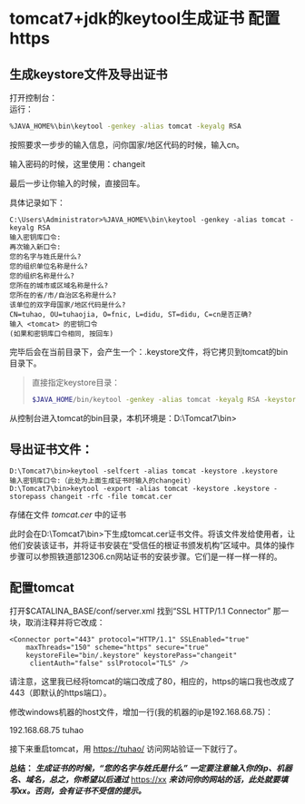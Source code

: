 # tomcat7+jdk的keytool生成证书 配置https

## 生成keystore文件及导出证书

打开控制台：  
运行：

```bash
%JAVA_HOME%\bin\keytool -genkey -alias tomcat -keyalg RSA
```

按照要求一步步的输入信息，问你国家/地区代码的时候，输入cn。

输入密码的时候，这里使用：changeit

最后一步让你输入的时候，直接回车。

具体记录如下：

```text
C:\Users\Administrator>%JAVA_HOME%\bin\keytool -genkey -alias tomcat -keyalg RSA
输入密钥库口令:
再次输入新口令:
您的名字与姓氏是什么?
您的组织单位名称是什么?
您的组织名称是什么?
您所在的城市或区域名称是什么?
您所在的省/市/自治区名称是什么?
该单位的双字母国家/地区代码是什么?
CN=tuhao, OU=tuhaojia, O=fnic, L=didu, ST=didu, C=cn是否正确?
输入 <tomcat> 的密钥口令
(如果和密钥库口令相同, 按回车)
```

完毕后会在当前目录下，会产生一个：.keystore文件，将它拷贝到tomcat的bin目录下。

> 直接指定keystore目录：
>
> ```bash
> $JAVA_HOME/bin/keytool -genkey -alias tomcat -keyalg RSA -keystore /usr/local/tomcat/bin/.keystore
> ```

从控制台进入tomcat的bin目录，本机环境是：D:\Tomcat7\bin&gt;

## 导出证书文件：

```text
D:\Tomcat7\bin>keytool -selfcert -alias tomcat -keystore .keystore
输入密钥库口令:（此处为上面生成证书时输入的changeit）
D:\Tomcat7\bin>keytool -export -alias tomcat -keystore .keystore -storepass changeit -rfc -file tomcat.cer
```

存储在文件 _tomcat.cer_ 中的证书

此时会在D:\Tomcat7\bin&gt;下生成tomcat.cer证书文件。将该文件发给使用者，让他们安装该证书，并将证书安装在“受信任的根证书颁发机构”区域中。具体的操作步骤可以参照铁道部12306.cn网站证书的安装步骤。它们是一样一样一样的。

## 配置tomcat

打开$CATALINA\_BASE/conf/server.xml 找到“SSL HTTP/1.1 Connector” 那一块，取消注释并将它改成：

```markup
<Connector port="443" protocol="HTTP/1.1" SSLEnabled="true"
    maxThreads="150" scheme="https" secure="true"
    keystoreFile="bin/.keystore" keystorePass="changeit" 
     clientAuth="false" sslProtocol="TLS" />
```

请注意，这里我已经将tomcat的端口改成了80，相应的，https的端口我也改成了443（即默认的https端口）。

修改windows机器的host文件，增加一行\(我的机器的ip是192.168.68.75\)：

192.168.68.75 tuhao

接下来重启tomcat，用 [https://tuhao/](https://tuhao/) 访问网站验证一下就行了。

**总结：** _**生成证书的时候，“您的名字与姓氏是什么” 一定要注意输入你的ip、机器名、域名，总之，你希望以后通过**_ [https://xx](https://xx) _**来访问你的网站的话，此处就要填写xx。否则，会有证书不受信的提示。**_

